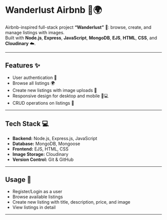 # Wanderlust Airbnb 🏡🌍

Airbnb-inspired full-stack project **“Wanderlust”** 🏡: browse, create, and manage listings with images.  
Built with **Node.js**, **Express**, **JavaScript**, **MongoDB**, **EJS**, **HTML**, **CSS**, and **Cloudinary** ☁️.  

---

## Features ✨
- User authentication 🔑  
- Browse all listings 🌍  
- Create new listings with image uploads 📸  
- Responsive design for desktop and mobile 📱💻  
- CRUD operations on listings 📝  

---

## Tech Stack 💻
- **Backend:** Node.js, Express.js, JavaScript  
- **Database:** MongoDB, Mongoose  
- **Frontend:** EJS, HTML, CSS  
- **Image Storage:** Cloudinary  
- **Version Control:** Git & GitHub  

---

## Usage 🚀
- Register/Login as a user  
- Browse available listings  
- Create new listing with title, description, price, and image  
- View listings in detail  

---

